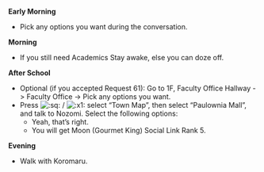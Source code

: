 **Early Morning**

- Pick any options you want during the conversation.

**Morning**

- If you still need Academics Stay awake, else you can doze off.

**After School**

- Optional (if you accepted Request 61): Go to 1F, Faculty Office Hallway -> Faculty Office -> Pick any options you want.
- Press ![:sq:](https://www.powerpyx.com/wp-includes/images/smilies/square.png) / ![:x1:](https://www.powerpyx.com/wp-includes/images/smilies/x1.png) select “Town Map”, then select “Paulownia Mall”, and talk to Nozomi. Select the following options:
  - Yeah, that’s right.
  - You will get Moon (Gourmet King) Social Link Rank 5.

**Evening**

- Walk with Koromaru.
